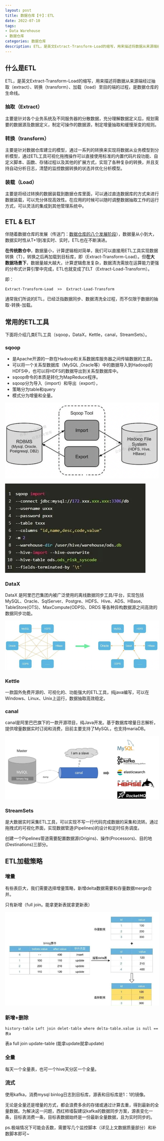 ```yaml
---
layout: post
title: 数据仓库【十】：ETL
date: 2022-07-10
tags:
- Data Warehouse
- 数据仓库
categories: 数据仓库
description: ETL，是英文Extract-Transform-Load的缩写，用来描述将数据从来源端经过抽取（extract）、转换（transform）、加载（load）至目的端的过程，是数据仓库的生命线。
---
```


## 什么是ETL

ETL，是英文Extract-Transform-Load的缩写，用来描述将数据从来源端经过抽取（extract）、转换（transform）、加载（load）至目的端的过程，是数据仓库的生命线。

### 抽取（Extract）

主要是针对各个业务系统及不同服务器的分散数据，充分理解数据定义后，规划需要的数据源及数据定义，制定可操作的数据源，制定增量抽取和缓慢渐变的规则。

### 转换（transform）

主要是针对数据仓库建立的模型，通过一系列的转换来实现将数据从业务模型到分析模型，通过ETL工具可视化拖拽操作可以直接使用标准的内置代码片段功能、自定义脚本、函数、存储过程以及其他的扩展方式，实现了各种复杂的转换，并且支持自动分析日志，清楚的监控数据转换的状态并优化分析模型。

### 装载（Load）

主要是将经过转换的数据装载到数据仓库里面，可以通过直连数据库的方式来进行数据装载，可以充分体现高效性。在应用的时候可以随时调整数据抽取工作的运行方式，可以灵活的集成到其他管理系统中。

## ETL & ELT

伴随着数据仓库的发展（传送门：[数据仓库的八个发展阶段](/数据仓库/2022-07-02-dw-history.html)），数据量从小到大，数据实时性从T+1到准实时、实时，ETL也在不断演进。

**在传统数仓中**，数据量小，计算逻辑相对简单，我们可以直接用ETL工具实现数据转换（T），转换之后再加载到目标库，即（Extract-Transform-Load）。但**在大数据场景下**，数据量越大越大，计算逻辑愈发复杂，数据清洗需放在运算能力更强的分布式计算引擎中完成，ETL也就变成了ELT（Extract-Load-Transform）。

即：
```
Extract-Transform-Load  >>  Extract-Load-Transform
```

通常我们所说的ETL，已经泛指数据同步、数据清洗全过程，而不仅限于数据的抽取-转换-加载。

## 常用的ETL工具

下面将介绍几类ETL工具（sqoop，DataX，Kettle，canal，StreamSets）。

### sqoop

- 是Apache开源的一款在Hadoop和关系数据库服务器之间传输数据的工具。
- 可以将一个关系型数据库（MySQL ,Oracle等）中的数据导入到Hadoop的HDFS中，也可以将HDFS的数据导出到关系型数据库中。
- sqoop命令的本质是转化为MapReduce程序。
- sqoop分为导入（import）和导出（export），
- 策略分为table和query
- 模式分为增量和全量。

![](/images/0071.png)

![](/images/0001.jfif)

### DataX

DataX 是阿里巴巴集团内被广泛使用的离线数据同步工具/平台，实现包括 MySQL、Oracle、SqlServer、Postgre、HDFS、Hive、ADS、HBase、TableStore(OTS)、MaxCompute(ODPS)、DRDS 等各种异构数据源之间高效的数据同步功能。

![](/images/0072.png)

### Kettle

一款国外免费开源的、可视化的、功能强大的ETL工具，纯java编写，可以在Windows、Linux、Unix上运行，数据抽取高效稳定。

### canal

canal是阿里巴巴旗下的一款开源项目，纯Java开发。基于数据库增量日志解析，提供增量数据实时订阅和消费，目前主要支持了MySQL，也支持mariaDB。

![](/images/0073.png)

### StreamSets

是大数据实时采集ETL工具，可以实现不写一行代码完成数据的采集和流转。通过拖拽式的可视化界面，实现数据管道(Pipelines)的设计和定时任务调度。

创建一个Pipelines管道需要配置数据源(Origins)、操作(Processors)、目的地(Destinations)三部分。

## ETL加载策略

### 增量

有些表巨大，我们需要选择增量策略，新增delta数据需要和存量数据merge合并。

只有新增（full join。能拿更新表就拿更新表）

![](/images/0074.png)

### 新增+删除

```
history-table Left join delet-table where delta-table.value is null == 表a
```
表a full join update-table (能拿update就拿update)

### 全量

每天一个全量表，也可一个hive天分区一个全量。

### 流式

使用kafka，消费mysql binlog日志到目标库，源表和目标库是1：1的镜像。

无论是全量还是增量的方式，都会浪费多余的存储或通过计算去重，得到最新的全量数据。为解决这一问题，西红柿墙裂建议kafka的数据同步方案，源表变化一条，目标表消费一条，目标表数据始终是一份最新全量数据，且为实时同步的。

ps.极端情况下可能会丢数，需要写几个监控脚本（详见上文数据质量部分）和补数脚本即可~
